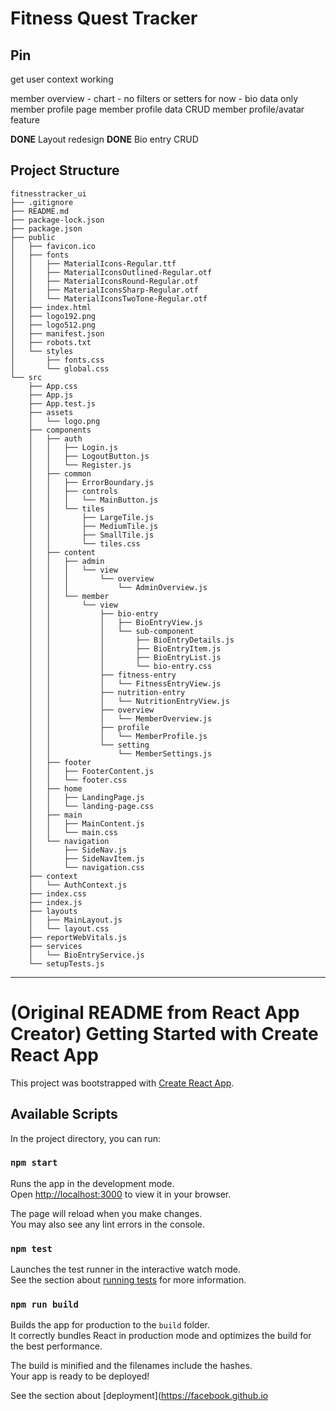 # Fitness Quest Tracker

## Pin
get user context working

member overview - chart - no filters or setters for now - bio data only
member profile page
member profile data CRUD
member profile/avatar feature

**DONE** Layout redesign
**DONE** Bio entry CRUD

## Project Structure
```text
fitnesstracker_ui
├── .gitignore
├── README.md
├── package-lock.json
├── package.json
├── public
│   ├── favicon.ico
│   ├── fonts
│   │   ├── MaterialIcons-Regular.ttf
│   │   ├── MaterialIconsOutlined-Regular.otf
│   │   ├── MaterialIconsRound-Regular.otf
│   │   ├── MaterialIconsSharp-Regular.otf
│   │   └── MaterialIconsTwoTone-Regular.otf
│   ├── index.html
│   ├── logo192.png
│   ├── logo512.png
│   ├── manifest.json
│   ├── robots.txt
│   └── styles
│       ├── fonts.css
│       └── global.css
└── src
    ├── App.css
    ├── App.js
    ├── App.test.js
    ├── assets
    │   └── logo.png
    ├── components
    │   ├── auth
    │   │   ├── Login.js
    │   │   ├── LogoutButton.js
    │   │   └── Register.js
    │   ├── common
    │   │   ├── ErrorBoundary.js
    │   │   ├── controls
    │   │   │   └── MainButton.js
    │   │   └── tiles
    │   │       ├── LargeTile.js
    │   │       ├── MediumTile.js
    │   │       ├── SmallTile.js
    │   │       └── tiles.css
    │   ├── content
    │   │   ├── admin
    │   │   │   └── view
    │   │   │       └── overview
    │   │   │           └── AdminOverview.js
    │   │   └── member
    │   │       └── view
    │   │           ├── bio-entry
    │   │           │   ├── BioEntryView.js
    │   │           │   └── sub-component
    │   │           │       ├── BioEntryDetails.js
    │   │           │       ├── BioEntryItem.js
    │   │           │       ├── BioEntryList.js
    │   │           │       └── bio-entry.css
    │   │           ├── fitness-entry
    │   │           │   └── FitnessEntryView.js
    │   │           ├── nutrition-entry
    │   │           │   └── NutritionEntryView.js
    │   │           ├── overview
    │   │           │   └── MemberOverview.js
    │   │           ├── profile
    │   │           │   └── MemberProfile.js
    │   │           └── setting
    │   │               └── MemberSettings.js
    │   ├── footer
    │   │   ├── FooterContent.js
    │   │   └── footer.css
    │   ├── home
    │   │   ├── LandingPage.js
    │   │   └── landing-page.css
    │   ├── main
    │   │   ├── MainContent.js
    │   │   └── main.css
    │   └── navigation
    │       ├── SideNav.js
    │       ├── SideNavItem.js
    │       └── navigation.css
    ├── context
    │   └── AuthContext.js
    ├── index.css
    ├── index.js
    ├── layouts
    │   ├── MainLayout.js
    │   └── layout.css
    ├── reportWebVitals.js
    ├── services
    │   └── BioEntryService.js
    └── setupTests.js
```

---

# (Original README from React App Creator) Getting Started with Create React App

This project was bootstrapped with [Create React App](https://github.com/facebook/create-react-app).

## Available Scripts

In the project directory, you can run:

### `npm start`

Runs the app in the development mode.\
Open [http://localhost:3000](http://localhost:3000) to view it in your browser.

The page will reload when you make changes.\
You may also see any lint errors in the console.

### `npm test`

Launches the test runner in the interactive watch mode.\
See the section about [running tests](https://facebook.github.io/create-react-app/docs/running-tests) for more information.

### `npm run build`

Builds the app for production to the `build` folder.\
It correctly bundles React in production mode and optimizes the build for the best performance.

The build is minified and the filenames include the hashes.\
Your app is ready to be deployed!

See the section about [deployment](https://facebook.github.io
